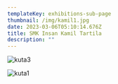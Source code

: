 ```yaml
---
templateKey: exhibitions-sub-page
thumbnail: /img/kamil1.jpg
date: 2023-03-06T05:10:14.676Z
title: SMK Insan Kamil Tartila
description: ""
---
```

![kuta3](/img/kamil2.jpg)

![kuta1](/img/kamil3.jpg)

